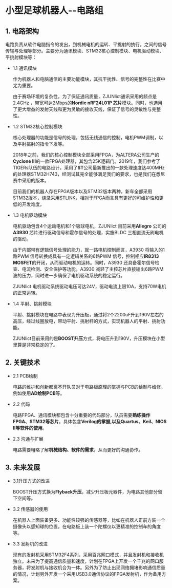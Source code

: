 # 小型足球机器人--电路组

## 1. 电路架构

电路负责从软件电脑指令的发出，到机械电机的运转、平挑射的执行，之间的信号传输与处理等部分。主要分为通讯模块、STM32核心控制模块、电机驱动模块、平挑射模块等：

* 1.1 通讯模块

	作为机器人和电脑通信的主要功能模块，其抗干扰性、信号的完整性在比赛中尤为重要。

	由于赛场环境的复杂性，为了保证通讯质量，ZJUNlict通讯采用的频点是2.4GHz ，带宽可达2Mbps的**Nordic nRF24L01P 芯片**模块。同时，也选用了更大增益的发射天线和更为灵敏的接收天线，保证了信号的灵敏性与完整性。


* 1.2 STM32核心控制模块

  核心处理器的功能是信号的处理，包括无线通信的控制，电机PWM调制，以及平射挑射的指令下发等。

  2018年之前，我们的核心控制模块全部采用FPGA，为ALTERA公司生产的**Cyclone III**的一款FPGA处理器，其包含25K逻辑门。2019年，我们参考了TIGERs队伍的电路设计，采用了**ST**公司最新推出的一款处理速度达400MHz的处理器STM32H743，经测试其完全能够满足我们的要求，也是我们在悉尼赛中采用的版本。

  目前我们的机器人存在FPGA版本以及STM32版本两种，新车全部采用STM32版本，烧录采用STLINK，相对于FPGA而言具有更好的可维护性和更低的开发难度。

* 1.3 电机驱动模块

  电机驱动包含4个运动电机和1个吸球电机，ZJUNlict 目前采用**Allegro** 公司的**A3930** 芯片进行驱动信号和霍尔信号的处理，实施BLDC 三相直流无刷电机的驱动。

  由于内部带有逻辑信号处理的能力，就一路电机控制而言，A3930 将输入的1路PWM 信号转换成具有一定逻辑关系的6路PWM 信号，控制相应**IR8313 MOSFET**的开闭，从而驱动电机的运转。同时，A3930 还具备霍尔信号检查、电流检测、安全保护等功能。A3930 减轻了主控芯片直接输出6路PWM 波的压力，同时进一步确保了电机驱动系统的稳定运行。

  ZJUNlict 电机驱动系统驱动电压可达24V，驱动电流上限10A，支持70W电机的正常运转。

* 1.4 平射、挑射模块

	平射、挑射模块在电路中表现为升压板，通过将2个2200uF升到190V左右的高压，经过线圈放电，带动平射、挑射杆的方式，实现机器人的平射、挑射功能。

	ZJUNlict目前采用的是**BOOST升压**方式，将电压升到190V，升压模块在小型里算是非常稳定的了。


## 2. 关键技术

* 2.1 PCB绘制

	电路的维护和创新都离不开队员对于电路板原理的掌握与PCB的绘制与维修，例如使用**AD绘制PCB**等。

* 2.2 代码

	电路FPGA、通讯模块都包含十分重要的代码部分，队员需要**熟练操作FPGA、STM32等芯片**。具体包含**Verilog的掌握,以及Quartus、Keil、NIOS II等软件的使用**。

* 2.3 沟通与扩展

	电路需要粗略了解**机械结构、软件的需求**，从而更好的沟通协作。


## 3. 未来发展

* 3.1升压方式的改进

	BOOST升压方式换为**Flyback升压**，减少升压板元器件，为电路其他部分留下空间等。

* 3.2 传感器的使用

	在机器人上面装备更多、功能性较强的传感器等，比如在机器人正前方装一个摄像头以感知球的位置，在电路板上装一个陀螺仪以更精准的控制车的角度等。

- 3.3 发射机的改进

  现有的发射机采用STM32F4系列，采用百兆网口模式，并且发射机和接收机独立。未来为了提高通信质量和速度，计划在FPGA上开发一个千兆的网口服务器，将发射机与接收机合为一体。另外为了防止出现网络拥堵影响通信质量的情况，计划另外开发一个采用USB3.0通信协议的FPGA发射机，作为备用方案。




